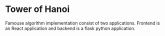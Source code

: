 # Tower of Hanoi
Famouse algorithm implementation consist of two applications. Frontend is an React application and backend is a flask python application.
